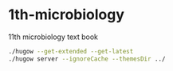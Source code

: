 # 1th-microbiology
11th microbiology text book

```sh
./hugow --get-extended --get-latest
./hugow server --ignoreCache --themesDir ../
```